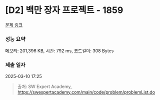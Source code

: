 # [D2] 백만 장자 프로젝트 - 1859 

[문제 링크](https://swexpertacademy.com/main/code/problem/problemDetail.do?contestProbId=AV5LrsUaDxcDFAXc) 

### 성능 요약

메모리: 201,396 KB, 시간: 792 ms, 코드길이: 308 Bytes

### 제출 일자

2025-03-10 17:25



> 출처: SW Expert Academy, https://swexpertacademy.com/main/code/problem/problemList.do